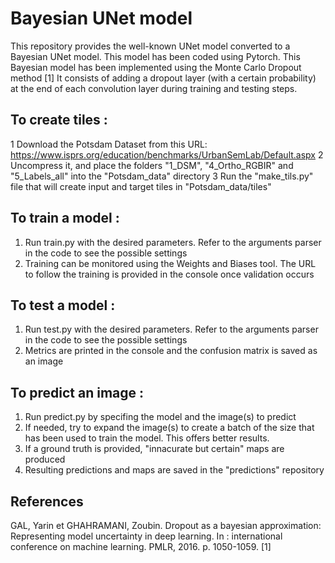 # Bayesian UNet model 

This repository provides the well-known UNet model converted to a Bayesian UNet model.
This model has been coded using Pytorch.
This Bayesian model has been implemented using the Monte Carlo Dropout method [1]
It consists of adding a dropout layer (with a certain probability) at the end of each convolution layer during training and testing steps.

## To create tiles : 
1	Download the Potsdam Dataset from this URL:
	https://www.isprs.org/education/benchmarks/UrbanSemLab/Default.aspx
2	Uncompress it, and place the folders "1_DSM", "4_Ortho_RGBIR" and "5_Labels_all" 
	into the "Potsdam_data" directory
3	Run the "make_tils.py" file that will create input and target tiles in "Potsdam_data/tiles"

## To train a model :
1.	Run train.py with the desired parameters. 
	Refer to the arguments parser in the code to see the possible settings
2.	Training can be monitored using the Weights and Biases tool.
	The URL to follow the training is provided in the console once validation occurs

## To test a model :
1.	Run test.py with the desired parameters. 
	Refer to the arguments parser in the code to see the possible settings
2.	Metrics are printed in the console and the confusion matrix is saved as an image

## To predict an image :
1.	Run predict.py by specifing the model and the image(s) to predict
2.	If needed, try to expand the image(s) to create a batch of the size that has been used to train the model.
	This offers better results.
3.	If a ground truth is provided, "innacurate but certain" maps are produced
4.	Resulting predictions and maps are saved in the "predictions" repository


## References

GAL, Yarin et GHAHRAMANI, Zoubin. Dropout as a bayesian approximation: Representing model uncertainty in deep learning. In : international conference on machine learning. PMLR, 2016. p. 1050-1059. [1]
